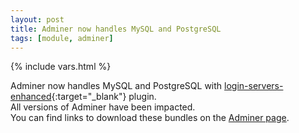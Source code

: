 ```yaml
---
layout: post
title: Adminer now handles MySQL and PostgreSQL
tags: [module, adminer]
---
```

{% include vars.html %}

Adminer now handles MySQL and PostgreSQL with [login-servers-enhanced](https://github.com/crazy-max/login-servers-enhanced){:target="_blank"} plugin.<br />
All versions of Adminer have been impacted.<br />
You can find links to download these bundles on the [Adminer page](/apps/adminer).